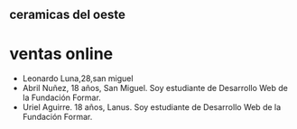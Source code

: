 ## ceramicas del oeste
# ventas online
- Leonardo Luna,28,san miguel
- Abril Nuñez, 18 años, San Miguel. Soy estudiante de Desarrollo Web de la Fundación Formar.
- Uriel Aguirre. 18 años, Lanus. Soy estudiante de Desarrollo Web de la Fundación Formar.